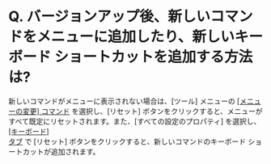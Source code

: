 # Q. バージョンアップ後、新しいコマンドをメニューに追加したり、新しいキーボード ショートカットを追加する方法は?

新しいコマンドがメニューに表示されない場合は、\[ツール\] メニューの
[\[メニューの変更\] コマンド](../../cmd/tools/customize_menu) を選択し、\[リセット\]
ボタンをクリックすると、メニューがすべて既定にリセットされます。また、\[すべての設定のプロパティ\] を選択し、 [\[キーボード\] \
タブ](../../dlg/properties/keyboard/index) で \[リセット\] ボタンをクリックすると、新しいコマンドのキーボード ショートカットが追加されます。